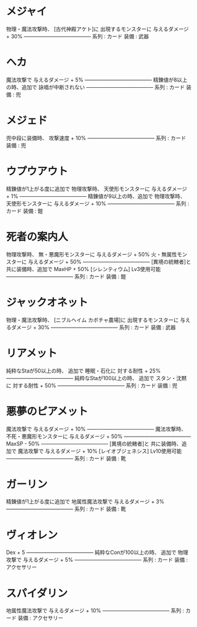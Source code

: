 # メジャイ
物理・魔法攻撃時、
[古代神殿アケト]に
出現するモンスターに
与えるダメージ + 30%
―――――――――――――
系列 : カード
装備 : 武器

# ヘカ
魔法攻撃で
与えるダメージ + 5%
―――――――――――――
精錬値が8以上の時、追加で
詠唱が中断されない
―――――――――――――
系列 : カード
装備 : 兜

# メジェド
兜中段に装備時、
攻撃速度 + 10%
―――――――――――――
系列 : カード
装備 : 兜

# ウプウアウト
精錬値が1上がる度に追加で
物理攻撃時、
天使形モンスターに
与えるダメージ + 1%
―――――――――――――
精錬値が9以上の時、追加で
物理攻撃時、
天使形モンスターに
与えるダメージ + 10%
―――――――――――――
系列 : カード
装備 : 鎧

# 死者の案内人
物理攻撃時、
無・悪魔形モンスターに
与えるダメージ + 50%
火・無属性モンスターに
与えるダメージ + 50%
―――――――――――――
[異境の統轄者]と
共に装備時、追加で
MaxHP + 50%
[シレンティウム]
Lv3使用可能
―――――――――――――
系列 : カード
装備 : 鎧

# ジャックオネット
物理・魔法攻撃時、
[ニブルヘイム
カボチャ農場]に
出現するモンスターに
与えるダメージ + 30%
―――――――――――――
系列 : カード
装備 : 武器

# リアメット
純粋なStaが50以上の時、
追加で
睡眠・石化に
対する耐性 + 25%
―――――――――――――
純粋なStaが100以上の時、
追加で
スタン・沈黙に
対する耐性 + 50%
―――――――――――――
系列 : カード
装備 : 兜

# 悪夢のピアメット
魔法攻撃で
与えるダメージ + 10%
―――――――――――――
魔法攻撃時、
不死・悪魔形モンスターに
与えるダメージ + 50%
―――――――――――――
MaxSP - 50%
―――――――――――――
[異境の統轄者]と
共に装備時、追加で
魔法攻撃で
与えるダメージ + 10%
[レイオブジェネシス]
Lv10使用可能
―――――――――――――
系列 : カード
装備 : 靴

# ガーリン
精錬値が1上がる度に追加で
地属性魔法攻撃で
与えるダメージ + 3%
―――――――――――――
系列 : カード
装備 : 靴

# ヴィオレン
Dex + 5
―――――――――――――
純粋なConが100以上の時、
追加で
物理攻撃で
与えるダメージ + 5%
―――――――――――――
系列 : カード
装備 : アクセサリー

# スパイダリン
地属性魔法攻撃で
与えるダメージ + 10%
―――――――――――――
系列 : カード
装備 : アクセサリー


